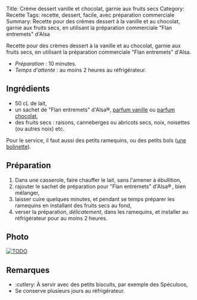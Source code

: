 Title: Crème dessert vanille et chocolat, garnie aux fruits secs
Category: Recette
Tags: recette, dessert, facile, avec préparation commerciale
Summary: Recette pour des crèmes dessert à la vanille et au chocolat, garnie aux fruits secs, en utilisant la préparation commerciale "Flan entremets" d'Alsa

Recette pour des crèmes dessert à la vanille et au chocolat, garnie aux fruits secs, en utilisant la préparation commerciale "Flan entremets" d'Alsa.

- *Préparation* : 10 minutes.
- *Temps d'attente* : au moins 2 heures au réfrigérateur.

## Ingrédients
- 50 cL de lait,
- un sachet de "Flan entremets" d'Alsa®, [parfum vanille](https://www.alsa.fr/nos-produits/flan-entremets-la-vanille/) ou [parfum chocolat](https://www.alsa.fr/nos-produits/flan-entremets-tres-chocolat/),
- des fruits secs : raisons, canneberges ou abricots secs, noix, noisettes (ou autres noix) etc.

Pour le service, il faut aussi des petits ramequins, ou des petits bols ([une bolinette](https://youtu.be/1iukK0_tUH8?t=38)).

## Préparation
1. Dans une casserole, faire chauffer le lait, sans l'amener à ébullition,
2. rajouter le sachet de préparation pour "Flan entremets" d'Alsa® , bien mélanger,
3. laisser cuire quelques minutes, et pendant se temps préparer les ramequins en installant des fruits secs au fond,
4. verser la préparation, *délicatement*, dans les ramequins, et installer au réfrigérateur pour au moins 2 heures.

## Photo
[![TODO]({filename}images/blank.png)](#)

## Remarques
- :cutlery: À servir avec des petits biscuits, par exemple des Spéculoos,
- Se conserve plusieurs jours au réfrigérateur.
